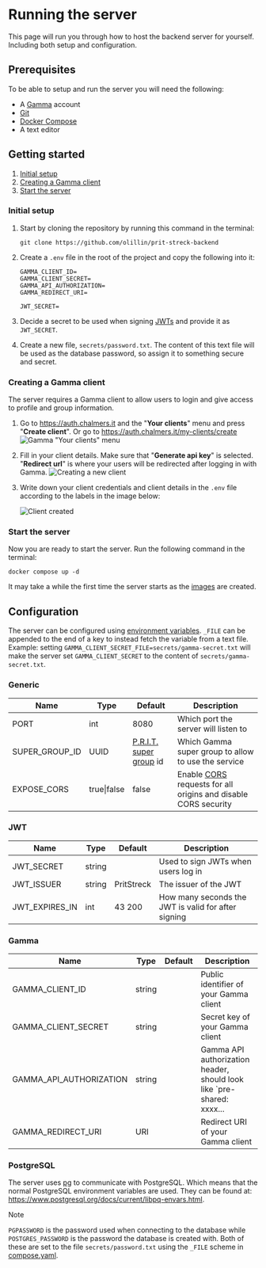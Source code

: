 # Running the server

This page will run you through how to host the backend server for yourself. Including both setup and configuration.

## Prerequisites

To be able to setup and run the server you will need the following:

- A [Gamma](https://auth.chalmers.it) account
- [Git](https://git-scm.com/downloads)
- [Docker Compose](https://docs.docker.com/compose/install/)
- A text editor

## Getting started

1. [Initial setup](#initial-setup)
2. [Creating a Gamma client](#creating-a-gamma-client)
3. [Start the server](#start-the-server)

### Initial setup

1. Start by cloning the repository by running this command in the terminal:

   ```shell
   git clone https://github.com/olillin/prit-streck-backend
   ```

2. Create a `.env` file in the root of the project and copy the following into it:

   ```env
   GAMMA_CLIENT_ID=
   GAMMA_CLIENT_SECRET=
   GAMMA_API_AUTHORIZATION=
   GAMMA_REDIRECT_URI=
   
   JWT_SECRET=
    ```

3. Decide a secret to be used when signing [JWTs](https://auth0.com/docs/secure/tokens/json-web-tokens) and provide it
   as `JWT_SECRET`.

4. Create a new file, `secrets/password.txt`. The content of this text file will be used as the database password, so
   assign it to something secure and secret.

### Creating a Gamma client

The server requires a Gamma client to allow users to login and give access to
profile and group information.

1. Go to <https://auth.chalmers.it> and the "**Your clients**" menu and press
   "**Create client**". Or go to <https://auth.chalmers.it/my-clients/create>
   ![Gamma "Your clients" menu](./images/gamma-0.png)

2. Fill in your client details. Make sure that "**Generate api key**" is
   selected. "**Redirect url**" is where your users will be redirected after
   logging in with Gamma.
   ![Creating a new client](./images/gamma-1.png)

3. Write down your client credentials and client details in the `.env` file according to the labels in the image below:

   ![Client created](./images/gamma-2.png)

### Start the server

Now you are ready to start the server. Run the following command in the terminal:

```shell
docker compose up -d
```

It may take a while the first time the server starts as the [images](https://docs.docker.com/get-started/docker-concepts/the-basics/what-is-an-image)
are created.

## Configuration

The server can be configured using
[environment variables](https://en.wikipedia.org/wiki/Environment_variable). `_FILE` can be appended to the end of a key to instead fetch the variable from a text file.
Example: setting `GAMMA_CLIENT_SECRET_FILE=secrets/gamma-secret.txt` will make the server set `GAMMA_CLIENT_SECRET` to
the content of `secrets/gamma-secret.txt`.

### Generic

| Name           | Type        | Default                                                                                               | Description                                                                                                                     |
|----------------|-------------|-------------------------------------------------------------------------------------------------------|---------------------------------------------------------------------------------------------------------------------------------|
| PORT           | int         | 8080                                                                                                  | Which port the server will listen to                                                                                            |
| SUPER_GROUP_ID | UUID        | [P.R.I.T. super group](https://auth.chalmers.it/super-groups/32da51ec-2854-4bc2-b19a-30dad5dcc501) id | Which Gamma super group to allow to use the service                                                                             |
| EXPOSE_CORS    | true\|false | false                                                                                                 | Enable [CORS](https://developer.mozilla.org/en-US/docs/Web/HTTP/Guides/CORS) requests for all origins and disable CORS security |

### JWT

| Name                    | Type   | Default    |  Description                                                                              |
|-------------------------|--------|------------|-------------------------------------------------------------------------------------------|
| JWT_SECRET              | string |            |  Used to sign JWTs when users log in                                                      |
| JWT_ISSUER              | string | PritStreck |  The issuer of the JWT                                                                    |
| JWT_EXPIRES_IN          | int    | 43 200     |  How many seconds the JWT is valid for after signing                                      |

### Gamma

| Name                    | Type   | Default | Description                                                           |
|-------------------------|--------|---------|-----------------------------------------------------------------------|
| GAMMA_CLIENT_ID         | string |         | Public identifier of your Gamma client                                |
| GAMMA_CLIENT_SECRET     | string |         | Secret key of your Gamma client                                       |
| GAMMA_API_AUTHORIZATION | string |         | Gamma API authorization header, should look like `pre-shared: xxxx... |
| GAMMA_REDIRECT_URI      | URI    |         | Redirect URI of your Gamma client                                     |

### PostgreSQL

The server uses [pg](https://www.npmjs.com/package/pg) to communicate with
PostgreSQL. Which means that the normal PostgreSQL environment variables are
used. They can be found at: <https://www.postgresql.org/docs/current/libpq-envars.html>.

> [!NOTE]
> `PGPASSWORD` is the password used when connecting to the database while `POSTGRES_PASSWORD` is the password the
> database is created with. Both of these are set to the file `secrets/password.txt` using the `_FILE` scheme in
> [compose.yaml](../docker-compose.yaml).
